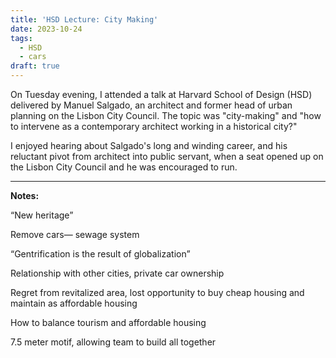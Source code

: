 ```yaml
---
title: 'HSD Lecture: City Making'
date: 2023-10-24
tags:
  - HSD
  - cars
draft: true
---
```


On Tuesday evening, I attended a talk at Harvard School of Design (HSD) delivered by Manuel Salgado, an architect and former head of urban planning on the Lisbon City Council. The topic was "city-making" and "how to intervene as a contemporary architect working in a historical city?"

I enjoyed hearing about Salgado's long and winding career, and his reluctant pivot from architect into public servant, when a seat opened up on the Lisbon City Council and he was encouraged to run.

---

**Notes:**

“New heritage”

Remove cars— sewage system

“Gentrification is the result of globalization”

Relationship with other cities, private car ownership

Regret from revitalized area, lost opportunity to buy cheap housing and maintain as affordable housing

How to balance tourism and affordable housing

7.5 meter motif, allowing team to build all together

